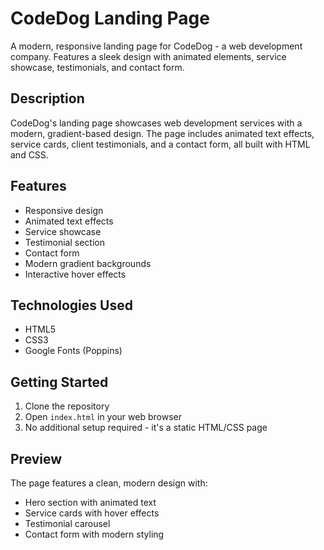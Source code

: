 # CodeDog Landing Page

A modern, responsive landing page for CodeDog - a web development company. Features a sleek design with animated elements, service showcase, testimonials, and contact form.

## Description
CodeDog's landing page showcases web development services with a modern, gradient-based design. The page includes animated text effects, service cards, client testimonials, and a contact form, all built with HTML and CSS.

## Features
- Responsive design
- Animated text effects
- Service showcase
- Testimonial section
- Contact form
- Modern gradient backgrounds
- Interactive hover effects

## Technologies Used
- HTML5
- CSS3
- Google Fonts (Poppins)

## Getting Started
1. Clone the repository
2. Open `index.html` in your web browser
3. No additional setup required - it's a static HTML/CSS page

## Preview
The page features a clean, modern design with:
- Hero section with animated text
- Service cards with hover effects
- Testimonial carousel
- Contact form with modern styling 